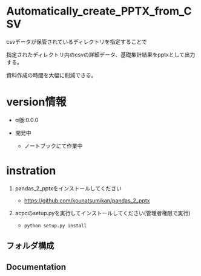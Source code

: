 # Automatically_create_PPTX_from_CSV
csvデータが保管されているディレクトリを指定することで

指定されたディレクトリ内のcsvの詳細データ、基礎集計結果をpptxとして出力する。

資料作成の時間を大幅に削減できる。

# version情報
- α版:0.0.0

- 開発中
    - ノートブックにて作業中

# instration

1. pandas_2_pptxをインストールしてください
    - https://github.com/kounatsumikan/pandas_2_pptx

2. acpcのsetup.pyを実行してインストールしてください(管理者権限で実行)
    - ```python setup.py install```

## フォルダ構成

<!-- ```
.
├── README.md                      README（本ファイル）
├── setup.py                       パッケージセットアップ
├── notebook                       開発用のスクリプト
└── src                            pandas_2_pptxのパッケージに格納されるスクリプト群
    ├── __init__.py
    ├── pandas_2_pptx.py           pptxファイルを生成するスクリプト
    └── slide.py                   スライドを追加するスクリプト

``` -->

## Documentation

<!-- - pandas_2_pptx
    - add_title_slide    function
    - add_slide          function
    - save               function
    - slide              object
- slide
    - add_chart          function
    - add_table          function
    - generate           function -->
